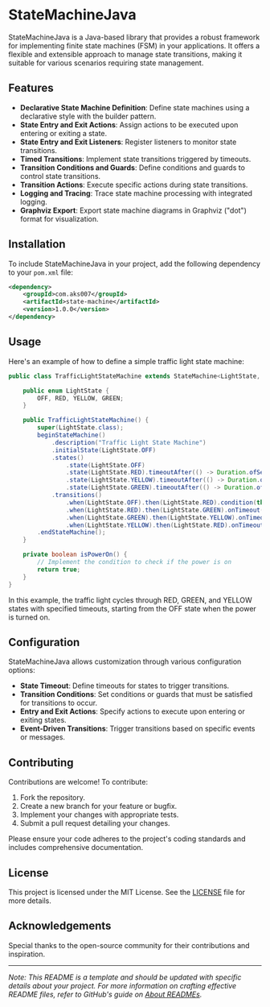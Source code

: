 # StateMachineJava

StateMachineJava is a Java-based library that provides a robust framework for implementing finite state machines (FSM) in your applications. It offers a flexible and extensible approach to manage state transitions, making it suitable for various scenarios requiring state management.

## Features

- **Declarative State Machine Definition**: Define state machines using a declarative style with the builder pattern.
- **State Entry and Exit Actions**: Assign actions to be executed upon entering or exiting a state.
- **State Entry and Exit Listeners**: Register listeners to monitor state transitions.
- **Timed Transitions**: Implement state transitions triggered by timeouts.
- **Transition Conditions and Guards**: Define conditions and guards to control state transitions.
- **Transition Actions**: Execute specific actions during state transitions.
- **Logging and Tracing**: Trace state machine processing with integrated logging.
- **Graphviz Export**: Export state machine diagrams in Graphviz ("dot") format for visualization.

## Installation

To include StateMachineJava in your project, add the following dependency to your `pom.xml` file:

```xml
<dependency>
    <groupId>com.aks007</groupId>
    <artifactId>state-machine</artifactId>
    <version>1.0.0</version>
</dependency>
```

## Usage

Here's an example of how to define a simple traffic light state machine:

```java
public class TrafficLightStateMachine extends StateMachine<LightState, Void> {

    public enum LightState {
        OFF, RED, YELLOW, GREEN;
    }

    public TrafficLightStateMachine() {
        super(LightState.class);
        beginStateMachine()
            .description("Traffic Light State Machine")
            .initialState(LightState.OFF)
            .states()
                .state(LightState.OFF)
                .state(LightState.RED).timeoutAfter(() -> Duration.ofSeconds(3))
                .state(LightState.YELLOW).timeoutAfter(() -> Duration.ofSeconds(2))
                .state(LightState.GREEN).timeoutAfter(() -> Duration.ofSeconds(5))
            .transitions()
                .when(LightState.OFF).then(LightState.RED).condition(this::isPowerOn)
                .when(LightState.RED).then(LightState.GREEN).onTimeout()
                .when(LightState.GREEN).then(LightState.YELLOW).onTimeout()
                .when(LightState.YELLOW).then(LightState.RED).onTimeout()
        .endStateMachine();
    }

    private boolean isPowerOn() {
        // Implement the condition to check if the power is on
        return true;
    }
}
```

In this example, the traffic light cycles through RED, GREEN, and YELLOW states with specified timeouts, starting from the OFF state when the power is turned on.

## Configuration

StateMachineJava allows customization through various configuration options:

- **State Timeout**: Define timeouts for states to trigger transitions.
- **Transition Conditions**: Set conditions or guards that must be satisfied for transitions to occur.
- **Entry and Exit Actions**: Specify actions to execute upon entering or exiting states.
- **Event-Driven Transitions**: Trigger transitions based on specific events or messages.

## Contributing

Contributions are welcome! To contribute:

1. Fork the repository.
2. Create a new branch for your feature or bugfix.
3. Implement your changes with appropriate tests.
4. Submit a pull request detailing your changes.

Please ensure your code adheres to the project's coding standards and includes comprehensive documentation.

## License

This project is licensed under the MIT License. See the [LICENSE](LICENSE) file for more details.

## Acknowledgements

Special thanks to the open-source community for their contributions and inspiration.

---

*Note: This README is a template and should be updated with specific details about your project. For more information on crafting effective README files, refer to GitHub's guide on [About READMEs](https://docs.github.com/en/repositories/managing-your-repositorys-settings-and-features/customizing-your-repository/about-readmes).*
